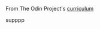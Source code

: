 From The Odin Project's [curriculum](http://www.theodinproject.com/courses/web-development-101/lessons/html-css)

supppp

